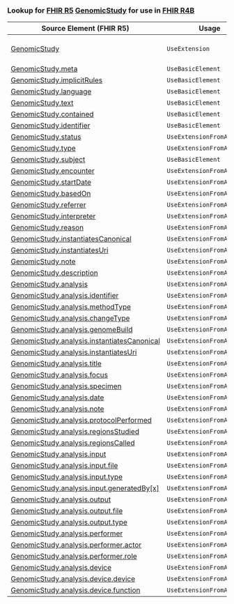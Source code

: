 ### Lookup for [FHIR R5](https://hl7.org/fhir/R5/) [GenomicStudy](https://hl7.org/fhir/R5/GenomicStudy.html) for use in [FHIR R4B](https://hl7.org/fhir/R4B/)

| Source Element (FHIR R5) | Usage | Target |
| -------------- | ----- | ------ |
| [GenomicStudy](https://hl7.org/fhir/R5/GenomicStudy.html#resource) | `UseExtension` | [http://hl7.org/fhir/5.0/StructureDefinition/extension-GenomicStudy](StructureDefinition-ext-R5-GenomicStudy.html) |
| [GenomicStudy.meta](https://hl7.org/fhir/R5/GenomicStudy.html#resource) | `UseBasicElement` | [Basic.meta](https://hl7.org/fhir/R4B/Basic.html#resource) |
| [GenomicStudy.implicitRules](https://hl7.org/fhir/R5/GenomicStudy.html#resource) | `UseBasicElement` | [Basic.implicitRules](https://hl7.org/fhir/R4B/Basic.html#resource) |
| [GenomicStudy.language](https://hl7.org/fhir/R5/GenomicStudy.html#resource) | `UseBasicElement` | [Basic.language](https://hl7.org/fhir/R4B/Basic.html#resource) |
| [GenomicStudy.text](https://hl7.org/fhir/R5/GenomicStudy.html#resource) | `UseBasicElement` | [Basic.text](https://hl7.org/fhir/R4B/Basic.html#resource) |
| [GenomicStudy.contained](https://hl7.org/fhir/R5/GenomicStudy.html#resource) | `UseBasicElement` | [Basic.contained](https://hl7.org/fhir/R4B/Basic.html#resource) |
| [GenomicStudy.identifier](https://hl7.org/fhir/R5/GenomicStudy.html#resource) | `UseBasicElement` | [Basic.identifier](https://hl7.org/fhir/R4B/Basic.html#resource) |
| [GenomicStudy.status](https://hl7.org/fhir/R5/GenomicStudy.html#resource) | `UseExtensionFromAncestor` | - |
| [GenomicStudy.type](https://hl7.org/fhir/R5/GenomicStudy.html#resource) | `UseExtensionFromAncestor` | - |
| [GenomicStudy.subject](https://hl7.org/fhir/R5/GenomicStudy.html#resource) | `UseBasicElement` | [Basic.subject](https://hl7.org/fhir/R4B/Basic.html#resource) |
| [GenomicStudy.encounter](https://hl7.org/fhir/R5/GenomicStudy.html#resource) | `UseExtensionFromAncestor` | - |
| [GenomicStudy.startDate](https://hl7.org/fhir/R5/GenomicStudy.html#resource) | `UseExtensionFromAncestor` | - |
| [GenomicStudy.basedOn](https://hl7.org/fhir/R5/GenomicStudy.html#resource) | `UseExtensionFromAncestor` | - |
| [GenomicStudy.referrer](https://hl7.org/fhir/R5/GenomicStudy.html#resource) | `UseExtensionFromAncestor` | - |
| [GenomicStudy.interpreter](https://hl7.org/fhir/R5/GenomicStudy.html#resource) | `UseExtensionFromAncestor` | - |
| [GenomicStudy.reason](https://hl7.org/fhir/R5/GenomicStudy.html#resource) | `UseExtensionFromAncestor` | - |
| [GenomicStudy.instantiatesCanonical](https://hl7.org/fhir/R5/GenomicStudy.html#resource) | `UseExtensionFromAncestor` | - |
| [GenomicStudy.instantiatesUri](https://hl7.org/fhir/R5/GenomicStudy.html#resource) | `UseExtensionFromAncestor` | - |
| [GenomicStudy.note](https://hl7.org/fhir/R5/GenomicStudy.html#resource) | `UseExtensionFromAncestor` | - |
| [GenomicStudy.description](https://hl7.org/fhir/R5/GenomicStudy.html#resource) | `UseExtensionFromAncestor` | - |
| [GenomicStudy.analysis](https://hl7.org/fhir/R5/GenomicStudy.html#resource) | `UseExtensionFromAncestor` | - |
| [GenomicStudy.analysis.identifier](https://hl7.org/fhir/R5/GenomicStudy.html#resource) | `UseExtensionFromAncestor` | - |
| [GenomicStudy.analysis.methodType](https://hl7.org/fhir/R5/GenomicStudy.html#resource) | `UseExtensionFromAncestor` | - |
| [GenomicStudy.analysis.changeType](https://hl7.org/fhir/R5/GenomicStudy.html#resource) | `UseExtensionFromAncestor` | - |
| [GenomicStudy.analysis.genomeBuild](https://hl7.org/fhir/R5/GenomicStudy.html#resource) | `UseExtensionFromAncestor` | - |
| [GenomicStudy.analysis.instantiatesCanonical](https://hl7.org/fhir/R5/GenomicStudy.html#resource) | `UseExtensionFromAncestor` | - |
| [GenomicStudy.analysis.instantiatesUri](https://hl7.org/fhir/R5/GenomicStudy.html#resource) | `UseExtensionFromAncestor` | - |
| [GenomicStudy.analysis.title](https://hl7.org/fhir/R5/GenomicStudy.html#resource) | `UseExtensionFromAncestor` | - |
| [GenomicStudy.analysis.focus](https://hl7.org/fhir/R5/GenomicStudy.html#resource) | `UseExtensionFromAncestor` | - |
| [GenomicStudy.analysis.specimen](https://hl7.org/fhir/R5/GenomicStudy.html#resource) | `UseExtensionFromAncestor` | - |
| [GenomicStudy.analysis.date](https://hl7.org/fhir/R5/GenomicStudy.html#resource) | `UseExtensionFromAncestor` | - |
| [GenomicStudy.analysis.note](https://hl7.org/fhir/R5/GenomicStudy.html#resource) | `UseExtensionFromAncestor` | - |
| [GenomicStudy.analysis.protocolPerformed](https://hl7.org/fhir/R5/GenomicStudy.html#resource) | `UseExtensionFromAncestor` | - |
| [GenomicStudy.analysis.regionsStudied](https://hl7.org/fhir/R5/GenomicStudy.html#resource) | `UseExtensionFromAncestor` | - |
| [GenomicStudy.analysis.regionsCalled](https://hl7.org/fhir/R5/GenomicStudy.html#resource) | `UseExtensionFromAncestor` | - |
| [GenomicStudy.analysis.input](https://hl7.org/fhir/R5/GenomicStudy.html#resource) | `UseExtensionFromAncestor` | - |
| [GenomicStudy.analysis.input.file](https://hl7.org/fhir/R5/GenomicStudy.html#resource) | `UseExtensionFromAncestor` | - |
| [GenomicStudy.analysis.input.type](https://hl7.org/fhir/R5/GenomicStudy.html#resource) | `UseExtensionFromAncestor` | - |
| [GenomicStudy.analysis.input.generatedBy[x]](https://hl7.org/fhir/R5/GenomicStudy.html#resource) | `UseExtensionFromAncestor` | - |
| [GenomicStudy.analysis.output](https://hl7.org/fhir/R5/GenomicStudy.html#resource) | `UseExtensionFromAncestor` | - |
| [GenomicStudy.analysis.output.file](https://hl7.org/fhir/R5/GenomicStudy.html#resource) | `UseExtensionFromAncestor` | - |
| [GenomicStudy.analysis.output.type](https://hl7.org/fhir/R5/GenomicStudy.html#resource) | `UseExtensionFromAncestor` | - |
| [GenomicStudy.analysis.performer](https://hl7.org/fhir/R5/GenomicStudy.html#resource) | `UseExtensionFromAncestor` | - |
| [GenomicStudy.analysis.performer.actor](https://hl7.org/fhir/R5/GenomicStudy.html#resource) | `UseExtensionFromAncestor` | - |
| [GenomicStudy.analysis.performer.role](https://hl7.org/fhir/R5/GenomicStudy.html#resource) | `UseExtensionFromAncestor` | - |
| [GenomicStudy.analysis.device](https://hl7.org/fhir/R5/GenomicStudy.html#resource) | `UseExtensionFromAncestor` | - |
| [GenomicStudy.analysis.device.device](https://hl7.org/fhir/R5/GenomicStudy.html#resource) | `UseExtensionFromAncestor` | - |
| [GenomicStudy.analysis.device.function](https://hl7.org/fhir/R5/GenomicStudy.html#resource) | `UseExtensionFromAncestor` | - |
